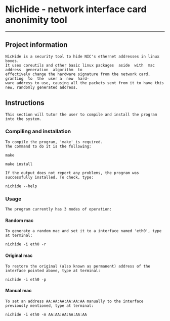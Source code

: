 # NicHide - network interface card anonimity tool
-----

## Project information
    NicHide is a security tool to hide NIC's ethernet addresses in linux boxes.
    It uses coreutils and other basic linux packages  aside  with  mac  address  generation  algorithm  to
    effectively change the hardware signature from the network card,  granting  to  the  user a  new  hard-
    ware address to use, causing all the packets sent from it to have this new, randomly generated address.

## Instructions
    This section will tutor the user to compile and install the program into the system.

### Compiling and installation
    To compile the program, 'make' is required.
    The command to do it is the following:
```
make
```
```
make install
```
    If the output does not report any problems, the program was successfully installed. To check, type:
```
nichide --help
```

### Usage
    The program currently has 3 modes of operation:

#### Random mac
    To generate a random mac and set it to a interface named 'eth0', type at terminal:
```
nichide -i eth0 -r
```

#### Original mac
    To restore the original (also known as permanent) address of the interface pointed above, type at terminal:
```
nichide -i eth0 -p
```

#### Manual mac
    To set an address AA:AA:AA:AA:AA:AA manually to the interface previously mentioned, type at terminal:
```
nichide -i eth0 -m AA:AA:AA:AA:AA:AA
```
